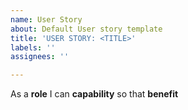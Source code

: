 ```yaml
---
name: User Story
about: Default User story template
title: 'USER STORY: <TITLE>'
labels: ''
assignees: ''

---
```


As a **role** I can **capability** so that **benefit**

